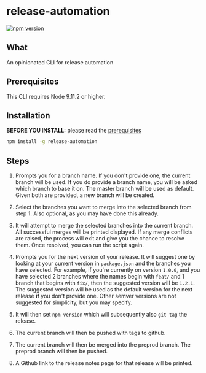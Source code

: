 # release-automation

[![npm version](https://badge.fury.io/js/release-automation.svg)](https://npmjs.org/package/release-automation 'View this project on npm')

## What

An opinionated CLI for release automation

## Prerequisites

This CLI requires Node 9.11.2 or higher.

## Installation

**BEFORE YOU INSTALL:** please read the [prerequisites](#prerequisites)

```bash
npm install -g release-automation
```

## Steps

1. Prompts you for a branch name. If you don't provide one, the current branch will be used.
   If you do provide a branch name, you will be asked which branch to base it on. The master branch
   will be used as default. Given both are provided, a new branch will be created.

2. Select the branches you want to merge into the selected branch from step 1. Also optional, as you may have done this already.

3. It will attempt to merge the selected branches into the current branch. All successful merges will be
   printed displayed. If any merge conflicts are raised, the process will exit and give you the
   chance to resolve them. Once resolved, you can run the script again.

4. Prompts you for the next version of your release. It will suggest one by looking at your current version
   in `package.json` and the branches you have selected. For example, if you're currently on version `1.0.0`, and you have selected 2 branches where the names begin with `feat/` and
   1 branch that begins with `fix/`, then the suggested version will be `1.2.1`.
   The suggested version will be used as the default version for the next release **if**
   you don't provide one. Other semver versions are not suggested for simplicity, but you may specify.

5. It will then set `npm version` which will subsequently also `git tag` the release.

6. The current branch will then be pushed with tags to github.

7. The current branch will then be merged into the preprod branch. The preprod branch will then be pushed.

8. A Github link to the release notes page for that release will be printed.
